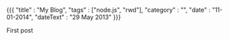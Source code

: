 {{{
    "title"    : "My Blog",
    "tags"     : ["node.js", "rwd"],
    "category" : "",
    "date"     : "11-01-2014",
    "dateText" : "29 May 2013"
}}}

First post